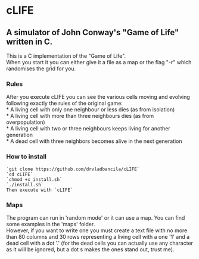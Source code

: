 # cLIFE
## A simulator of John Conway's "Game of Life" written in C.

This is a C implementation of the "Game of Life".  
When you start it you can either give it a file as a map or the flag "-r" which randomises the grid for you.  

### Rules
After you execute cLIFE you can see the various cells moving and evolving
following exactly the rules of the original game:  
	* A living cell with only one neighbour or less dies (as from isolation)  
	* A living cell with more than three neighbours dies (as from overpopulation)  
	* A living cell with two or three neighbours keeps living for another generation  
	* A dead cell with three neighbors becomes alive in the next generation  

### How to install
	`git clone https://github.com/drvladbancila/cLIFE`
	`cd cLIFE`
	`chmod +x install.sh`
	`./install.sh`
	Then execute with `cLIFE`


### Maps
The program can run in 'random mode' or it can use a map. You can find some examples
in the 'maps' folder.  
However, if you want to write one you must create a text file with no more than 80 columns
and 30 rows representing a living cell with a one '1' and a dead cell with a dot '.'
(for the dead cells you can actually use any character as it will be ignored, but a dot  s
makes the ones stand out, trust me).

